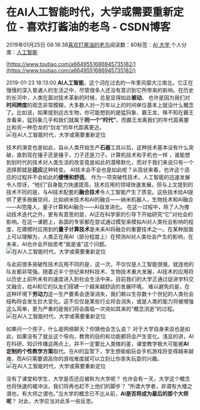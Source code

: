 
# 在AI人工智能时代，大学或需要重新定位 - 喜欢打酱油的老鸟 - CSDN博客


2019年01月25日 08:18:38[喜欢打酱油的老鸟](https://me.csdn.net/weixin_42137700)阅读数：80标签：[AI																](https://so.csdn.net/so/search/s.do?q=AI&t=blog)[大学																](https://so.csdn.net/so/search/s.do?q=大学&t=blog)[
							](https://so.csdn.net/so/search/s.do?q=AI&t=blog)个人分类：[人工智能																](https://blog.csdn.net/weixin_42137700/article/category/7820233)


[https://www.toutiao.com/a6649551686945735182/](https://www.toutiao.com/a6649551686945735182/)

2019-01-23 18:13:00
**AI人工智能**，这个词在过去的一年里风靡大江南北，它正在慢慢的深入普通人的生活之中，尽管很多人还没有意识到它所带来的影响。在历史的长河中，人类在面对技术革新的时候，总是显得如此**被动**。
也许是因为我们对**时间跨度**的观念非常模糊，大多数人对一万年以上的时间单位基本上就没什么概念了。比如说，如果提到远古生物，你可能想到的是猛犸象、霸王龙，殊不知在霸王龙看来，猛犸象几乎和我们就属于**同一个“时代”**。而霸王龙离我们的年代距离要比和另一种恐龙的“剑龙”的年代距离更近。
![在AI人工智能时代，大学或需要重新定位](http://p1.pstatp.com/large/pgc-image/73c2a018c99a4019992d8a0935579c3d)

技术的演变也是如此，自从人类开始生产**石器**工具以后，这种技术基本没有什么突破，直到现在锤子还是锤子，刀子还是刀子。计算机技术和手机也一样 ，谁能想到划时代的技术对人类生活的改变竟是如此的潜移默化，而对于我们来说只有一个选择那就是**适应**这种转变。
AI技术会不会也是如此呢？从现状来看，也许这个适应的过程并不会如此的**缓慢和舒适**。
作为一项突破性技术，人工智能的迅速发展令人惊讶，“他们”自身能力快速提高，技术应用的领域快速发展。但与上文提到的技术不同的是，与AI技术配套的**融合技术**令人工智能产生了质变。这些技术给AI提供了更多施展空间，比如纳米技术和AI的融合——纳米机器人，生物技术和AI融合——AI克隆人，量子计算和AI融合——AI自发进化。
在这一过程中，除了人为推动技术迭代之外，更有有意思的是，AI正在科学家的引导下开始研究“它”对社会的影响。在这一课题上，各国的专家都在尝试通过模型来模拟AI对人类社会影响的程度，在建模时应用到的**量子计算技术**是未来AI将融合的重要技术之一。在某种层面上可以理解为，人类正在用AI（部分程度上）在预测AI对人类社会产生的影响，在未来，AI也许会开始思考“我是谁”这个问题。
![在AI人工智能时代，大学或需要重新定位](http://p3.pstatp.com/large/pgc-image/c1a87484e4af4cc68e6a968ea003fc0e)

与此前很多突破性技术应用不同的是，这一次，不仅仅是人工智能很强，就连他的队友都非常强。随着近半个世纪来材料技术、生物技术重大发展，AI技术的应用将以历史上前所未有的速度进入到社会生活中来。目前我们的大学正通过促进学科交叉融合，给AI和它的队友们搭建一个越来越舒适的发展环境。
难以避免的是，在这种环境下**劳动力**这一生产要素会逐渐消失，我们赖以生存数十个世纪的人类社会结构将会发生巨大变化。这不仅仅是某些行业将会消失，或是人类的能力将被增强这么简单，更为严重的是我们将会面临一次突如其来的“概念消逝”的过程。
![在AI人工智能时代，大学或需要重新定位](http://p9.pstatp.com/large/pgc-image/418020f948c345f7b22e3ad91e814553)

如果问一个孩子，什么是网络聊天？你猜他会怎么说？
对于大学自身来说也是如此，如果没有了就业这个导向，教育的目的和功能都将会产生变化。浅显的讲，AI在科研、知识传播这两点上，并不一定要比人类做的差，课堂教学极大可能被**AI定制的个性教学方案**取代。在AI的监管下，学生想偷偷玩会手机游戏将变得越来越难，而AI只需要调高你的游戏难度就可以立刻让你丧失玩耍的兴趣。
![在AI人工智能时代，大学或需要重新定位](http://p1.pstatp.com/large/pgc-image/45ccbe3f66ee477195937cd711656845)

没有了课堂和学生，大学是否还应被称为大学呢？
也许会有一天，大学这个概念也将快速的被冲淡，我们将再也赶不上他们的脚步？ “所谓大学者，非谓有大楼之谓也，有大师之谓也。”当大学的概念已不比从前，**AI是否将成为最后的那个大师呢**？
对此，大学应当对此多一些反思。


